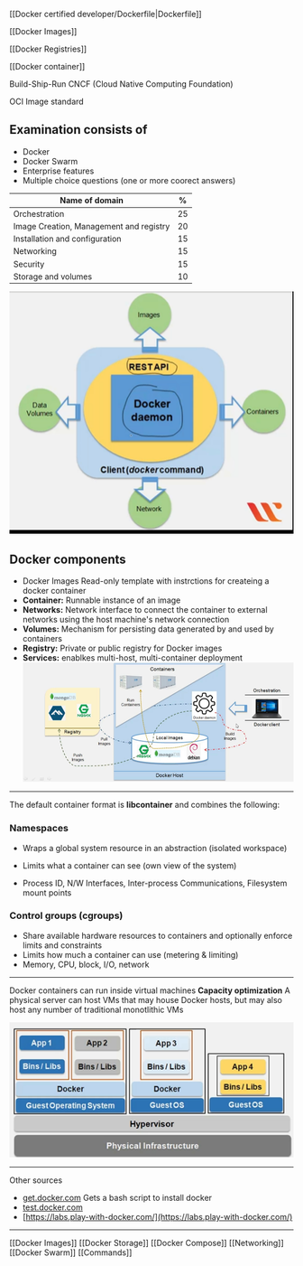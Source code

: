 [[Docker certified developer/Dockerfile|Dockerfile]]

[[Docker Images]]

[[Docker Registries]]

[[Docker container]]
  
Build-Ship-Run
CNCF (Cloud Native Computing Foundation)

OCI Image standard

## Examination consists of
* Docker
* Docker Swarm
* Enterprise features
* Multiple choice questions (one or more coorect answers)

| Name of domain                          | %   |
| --------------------------------------- | --- |
| Orchestration                           | 25  |
| Image Creation, Management and registry | 20  |
| Installation and configuration          | 15  |
| Networking                              | 15  |
| Security                                | 15  |
| Storage and volumes                     | 10  |

![DockerArchitecture](./Resources/DockerArchitecture.png)

## Docker components
* Docker Images Read-only template with instrctions for createing a docker container
* **Container:** Runnable instance of an image
* **Networks:** Network interface to connect the container to external networks using the host machine's network connection
* **Volumes:** Mechanism for persisting data generated by and used by containers
* **Registry:** Private or public registry for Docker images
* **Services:** enablkes multi-host, multi-container deployment
![DockerHost](./Resources/DockerHost.png)

___
The default container format is **libcontainer** and combines the following:
### Namespaces
* Wraps a global system resource in an abstraction (isolated workspace)

* Limits what a container can see (own view of the system)
* Process ID, N/W Interfaces, Inter-process Communications, Filesystem mount points

### Control groups (cgroups)
* Share available hardware resources to containers and optionally enforce limits and constraints
* Limits how much a container can use (metering & limiting)
* Memory, CPU, block, I/O, network

___
Docker containers can run inside virtual machines
**Capacity optimization** A physical server can host VMs that may house Docker hosts, but may also host any number of traditional monotlithic VMs

![DockerVM](./Resources/DockerVM.png)
___
Other sources
* [get.docker.com](get.docker.com) Gets a bash script to install docker
* [test.docker.com](test.docker.com)
* [https://labs.play-with-docker.com/](https://labs.play-with-docker.com/)
___ 
[[Docker Images]]
[[Docker Storage]]
[[Docker Compose]]
[[Networking]]
[[Docker Swarm]]
[[Commands]]

